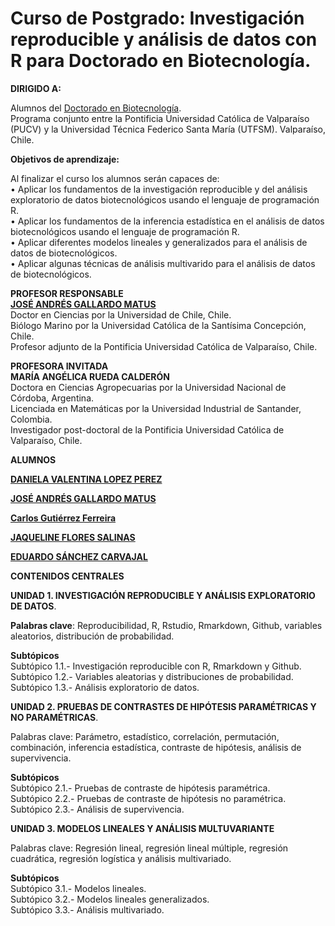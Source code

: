 # Curso de Postgrado: Investigación reproducible y análisis de datos con R para Doctorado en Biotecnología.

**DIRIGIDO A:**

Alumnos del [Doctorado en Biotecnología](http://www.doctoradoenbiotecnologia.cl/).  
Programa conjunto entre la Pontificia Universidad Católica de Valparaíso (PUCV) y la Universidad Técnica Federico Santa María (UTFSM).
Valparaíso, Chile.

**Objetivos de aprendizaje:**

Al finalizar el curso los alumnos serán capaces de:  
•	Aplicar los fundamentos de la investigación reproducible y del análisis exploratorio de datos biotecnológicos usando el lenguaje de programación R.  
•	Aplicar los fundamentos de la inferencia estadística en el análisis de datos biotecnológicos usando el lenguaje de programación R.  
•	Aplicar diferentes modelos lineales y generalizados para el análisis de datos de biotecnológicos.   
•	Aplicar algunas técnicas de análisis multivarido para el análisis de datos de biotecnológicos.  

**PROFESOR RESPONSABLE**  
[**JOSÉ ANDRÉS GALLARDO MATUS**](https://github.com/DrJoseGallardo)      
Doctor en Ciencias por la Universidad de Chile, Chile.  
Biólogo Marino por la Universidad Católica de la Santísima Concepción, Chile.  
Profesor adjunto de la Pontificia Universidad Católica de Valparaíso, Chile.  

**PROFESORA INVITADA**   
**MARÍA ANGÉLICA RUEDA CALDERÓN**    
Doctora en Ciencias Agropecuarias por la Universidad Nacional de Córdoba, Argentina.   
Licenciada en Matemáticas por la Universidad Industrial de Santander, Colombia.  
Investigador post-doctoral de la Pontificia Universidad Católica de Valparaíso, Chile.  

**ALUMNOS**

[**DANIELA VALENTINA LOPEZ PEREZ**](https://github.com/Danielalpez) 


[**JOSÉ ANDRÉS GALLARDO MATUS**](https://github.com/DrJoseGallardo)

[**Carlos Gutiérrez Ferreira**](https://github.com/CarlosGutierrezFerreira)

[**JAQUELINE FLORES SALINAS**](https://github.com/JaquelineFloresS)


[**EDUARDO SÁNCHEZ CARVAJAL**](https://github.com/EduardoSzC)


**CONTENIDOS CENTRALES**

**UNIDAD 1. INVESTIGACIÓN REPRODUCIBLE Y ANÁLISIS EXPLORATORIO DE DATOS**.

**Palabras clave**: Reproducibilidad, R, Rstudio, Rmarkdown, Github, variables aleatorios, distribución de probabilidad.

**Subtópicos**  
Subtópico 1.1.- Investigación reproducible con R, Rmarkdown y Github.   
Subtópico 1.2.- Variables aleatorias y distribuciones de probabilidad.  
Subtópico 1.3.- Análisis exploratorio de datos.  

**UNIDAD 2. PRUEBAS DE CONTRASTES DE HIPÓTESIS PARAMÉTRICAS Y NO PARAMÉTRICAS**.

Palabras clave: Parámetro, estadístico, correlación, permutación, combinación, inferencia estadística, contraste de hipótesis, análisis de supervivencia.

**Subtópicos**  
Subtópico 2.1.- Pruebas de contraste de hipótesis paramétrica.   
Subtópico 2.2.- Pruebas de contraste de hipótesis no paramétrica.  
Subtópico 2.3.- Análisis de supervivencia.  

**UNIDAD 3. MODELOS LINEALES Y ANÁLISIS MULTUVARIANTE**

Palabras clave: Regresión lineal, regresión lineal múltiple, regresión cuadrática, regresión logística y análisis multivariado.

**Subtópicos**  
Subtópico 3.1.- Modelos lineales.   
Subtópico 3.2.- Modelos lineales generalizados.  
Subtópico 3.3.- Análisis multivariado.  
